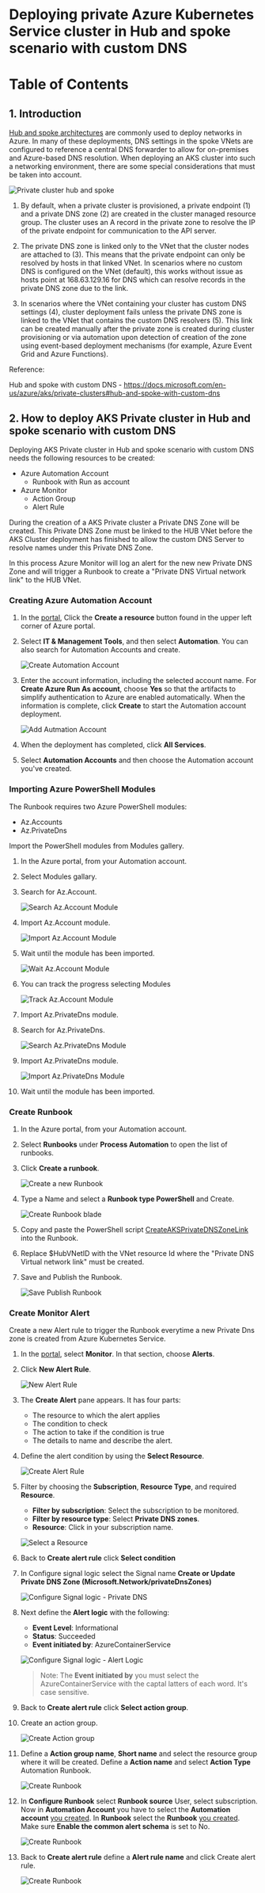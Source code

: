 Deploying private Azure Kubernetes Service cluster in Hub and spoke scenario with custom DNS
=====================================================================================

Table of Contents
=================

## 1. Introduction

[Hub and spoke architectures](https://docs.microsoft.com/azure/architecture/reference-architectures/hybrid-networking/hub-spoke) are commonly used to deploy networks in Azure. In many of these deployments, DNS settings in the spoke VNets are configured to reference a central DNS forwarder to allow for on-premises and Azure-based DNS resolution. When deploying an AKS cluster into such a networking environment, there are some special considerations that must be taken into account.

![Private cluster hub and spoke](media/aks-private-hub-spoke.png)

1. By default, when a private cluster is provisioned, a private endpoint (1) and a private DNS zone (2) are created in the cluster managed resource group. The cluster uses an A record in the private zone to resolve the IP of the private endpoint for communication to the API server.

2. The private DNS zone is linked only to the VNet that the cluster nodes are attached to (3). This means that the private endpoint can only be resolved by hosts in that linked VNet. In scenarios where no custom DNS is configured on the VNet (default), this works without issue as hosts point at 168.63.129.16 for DNS which can resolve records in the private DNS zone due to the link.

3. In scenarios where the VNet containing your cluster has custom DNS settings (4), cluster deployment fails unless the private DNS zone is linked to the VNet that contains the custom DNS resolvers (5). This link can be created manually after the private zone is created during cluster provisioning or via automation upon detection of creation of the zone using event-based deployment mechanisms (for example, Azure Event Grid and Azure Functions).

Reference:

Hub and spoke with custom DNS - https://docs.microsoft.com/en-us/azure/aks/private-clusters#hub-and-spoke-with-custom-dns


## 2. How to deploy AKS Private cluster in Hub and spoke scenario with custom DNS

Deploying AKS Private cluster in Hub and spoke scenario with custom DNS needs the following resources to be created:

- Azure Automation Account
    - Runbook with Run as account
- Azure Monitor
    - Action Group
    - Alert Rule

During the creation of a AKS Private cluster a Private DNS Zone will be created. This Private DNS Zone must be linked to the HUB VNet before the AKS Cluster deployment has finished to allow the custom DNS Server to resolve names under this Private DNS Zone.

In this process Azure Monitor will log an alert for the new new Private DNS Zone and will trigger a Runbook to create a "Private DNS Virtual network link" to the HUB VNet.

### Creating Azure Automation Account

1. In the [portal](https://portal.azure.com), Click the **Create a resource** button found in the upper left corner of Azure portal.

2. Select **IT & Management Tools**, and then select **Automation**. You can also search for Automation Accounts and create.

    ![Create Automation Account](media/image1.png)

3. Enter the account information, including the selected account name. For **Create Azure Run As account**, choose **Yes** so that the artifacts to simplify authentication to Azure are enabled automatically. When the information is complete, click **Create** to start the Automation account deployment.

    ![Add Autmation Account](media/image2-resize.png)

4. When the deployment has completed, click **All Services**.

5. Select **Automation Accounts** and then choose the Automation account you've created.

### Importing Azure PowerShell Modules

The Runbook requires two Azure PowerShell modules:
- Az.Accounts
- Az.PrivateDns

Import the PowerShell modules from Modules gallery.

1. In the Azure portal, from your Automation account.

2. Select Modules gallary.

3. Search for Az.Account.

    ![Search Az.Account Module](media/image3.png)

4. Import Az.Account module.

    ![Import Az.Account Module](media/image4.png)

5. Wait until the module has been imported.

    ![Wait Az.Account Module](media/image5-resize.png)

6. You can track the progress selecting Modules

    ![Track Az.Account Module](media/image8.png)

7. Import Az.PrivateDns module.

8. Search for Az.PrivateDns.

    ![Search Az.PrivateDns Module](media/image6.png)

9. Import Az.PrivateDns module.

    ![Import Az.PrivateDns Module](media/image7.png)

10. Wait until the module has been imported.

### Create Runbook

1. In the Azure portal, from your Automation account.

2. Select **Runbooks** under **Process Automation** to open the list of runbooks.

3. Click **Create a runbook**.

    ![Create a new Runbook](media/image13.png)

4. Type a Name and select a **Runbook type PowerShell** and Create.

    ![Create Runbook blade](media/image14-resize.png)

5. Copy and paste the PowerShell script [CreateAKSPrivateDNSZoneLink](CreateAKSPrivateDNSZoneLink.ps1) into the Runbook.

6. Replace $HubVNetID with the VNet resource Id where the "Private DNS Virtual network link" must be created.

7. Save and Publish the Runbook.

    ![Save Publish Runbook](media/image15.png)

### Create Monitor Alert

Create a new Alert rule to trigger the Runbook everytime a new Private Dns zone is created from Azure Kubernetes Service.

1. In the [portal](https://portal.azure.com/), select **Monitor**. In that section, choose **Alerts**.

2. Click **New Alert Rule**. 

    ![New Alert Rule](media/image17.png)

3. The **Create Alert** pane appears. It has four parts: 
    - The resource to which the alert applies
    - The condition to check
    - The action to take if the condition is true
    - The details to name and describe the alert. 

4. Define the alert condition by using the **Select Resource**.

    ![Create Alert Rule](media/image18.png)

5. Filter by choosing the **Subscription**, **Resource Type**, and required **Resource**.
    - **Filter by subscription**: Select the subscription to be monitored.
    - **Filter by resource type**: Select **Private DNS zones**.
    - **Resource**: Click in your subscription name.

    ![Select a Resource](media/image19-resize.png)

6. Back to **Create alert rule** click **Select condition**

7. In Configure signal logic select the Signal name **Create or Update Private DNS Zone (Microsoft.Network/privateDnsZones)**

    ![Configure Signal logic - Private DNS](media/image20-resize.png)

8. Next define the **Alert logic** with the following:
    - **Event Level**: Informational
    - **Status**: Succeeded
    - **Event initiated by**: AzureContainerService

    ![Configure Signal logic - Alert Logic](media/image21-resize.png)

    > Note: The **Event initiated by** you must select the AzureContainerService with the captal latters of each word. It's case sensitive.

9. Back to **Create alert rule** click **Select action group**.

10. Create an action group.

    ![Create Action group](media/image22-resize.png)

11. Define a **Action group name**, **Short name** and select the resource group where it will be created. Define a **Action name** and select **Action Type** Automation Runbook.

    ![Create Runbook](media/image23.png)

12. In **Configure Runbook** select **Runbook source** User, select subscription. Now in **Automation Account** you have to select the **Automation account** [you created](https://github.com/Welasco/AKSDNSPrivateZoneAutoLinkHUBVNet#creating-azure-automation-account). In **Runbook** select the **Runbook** [you created](https://github.com/Welasco/AKSDNSPrivateZoneAutoLinkHUBVNet#create-runbook). Make sure **Enable the common alert schema** is set to No.

    ![Create Runbook](media/image24-resize.png)

13. Back to **Create alert rule** define a **Alert rule name** and click Create alert rule.

    ![Create Runbook](media/image25.png)

